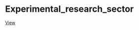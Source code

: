 # Experimental_research_sector

[View](https://grant-inna.github.io/Experimental_research_sector/build/)
